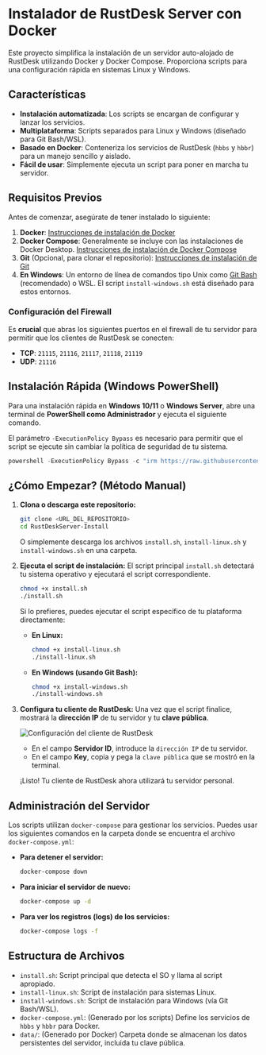 # Instalador de RustDesk Server con Docker

Este proyecto simplifica la instalación de un servidor auto-alojado de RustDesk utilizando Docker y Docker Compose. Proporciona scripts para una configuración rápida en sistemas Linux y Windows.

## Características

- **Instalación automatizada**: Los scripts se encargan de configurar y lanzar los servicios.
- **Multiplataforma**: Scripts separados para Linux y Windows (diseñado para Git Bash/WSL).
- **Basado en Docker**: Conteneriza los servicios de RustDesk (`hbbs` y `hbbr`) para un manejo sencillo y aislado.
- **Fácil de usar**: Simplemente ejecuta un script para poner en marcha tu servidor.

## Requisitos Previos

Antes de comenzar, asegúrate de tener instalado lo siguiente:

1.  **Docker**: [Instrucciones de instalación de Docker](https://docs.docker.com/get-docker/)
2.  **Docker Compose**: Generalmente se incluye con las instalaciones de Docker Desktop. [Instrucciones de instalación de Docker Compose](https://docs.docker.com/compose/install/)
3.  **Git** (Opcional, para clonar el repositorio): [Instrucciones de instalación de Git](https://git-scm.com/book/en/v2/Getting-Started-Installing-Git)
4.  **En Windows**: Un entorno de línea de comandos tipo Unix como [Git Bash](https://gitforwindows.org/) (recomendado) o WSL. El script `install-windows.sh` está diseñado para estos entornos.

### Configuración del Firewall

Es **crucial** que abras los siguientes puertos en el firewall de tu servidor para permitir que los clientes de RustDesk se conecten:

-   **TCP**: `21115`, `21116`, `21117`, `21118`, `21119`
-   **UDP**: `21116`

## Instalación Rápida (Windows PowerShell)

Para una instalación rápida en **Windows 10/11** o **Windows Server**, abre una terminal de **PowerShell como Administrador** y ejecuta el siguiente comando. 

El parámetro `-ExecutionPolicy Bypass` es necesario para permitir que el script se ejecute sin cambiar la política de seguridad de tu sistema.

```powershell
powershell -ExecutionPolicy Bypass -c "irm https://raw.githubusercontent.com/xdvi/rds-install/main/install.ps1 | iex"
```

## ¿Cómo Empezar? (Método Manual)

1.  **Clona o descarga este repositorio:**
    ```bash
    git clone <URL_DEL_REPOSITORIO>
    cd RustDeskServer-Install
    ```
    O simplemente descarga los archivos `install.sh`, `install-linux.sh` y `install-windows.sh` en una carpeta.

2.  **Ejecuta el script de instalación:**
    El script principal `install.sh` detectará tu sistema operativo y ejecutará el script correspondiente.
    ```bash
    chmod +x install.sh
    ./install.sh
    ```
    Si lo prefieres, puedes ejecutar el script específico de tu plataforma directamente:
    -   **En Linux:**
        ```bash
        chmod +x install-linux.sh
        ./install-linux.sh
        ```
    -   **En Windows (usando Git Bash):**
        ```bash
        chmod +x install-windows.sh
        ./install-windows.sh
        ```

3.  **Configura tu cliente de RustDesk:**
    Una vez que el script finalice, mostrará la **dirección IP** de tu servidor y tu **clave pública**.

    ![Configuración del cliente de RustDesk](https://rustdesk.com/web/favicon.svg)

    -   En el campo **Servidor ID**, introduce la `dirección IP` de tu servidor.
    -   En el campo **Key**, copia y pega la `clave pública` que se mostró en la terminal.

    ¡Listo! Tu cliente de RustDesk ahora utilizará tu servidor personal.

## Administración del Servidor

Los scripts utilizan `docker-compose` para gestionar los servicios. Puedes usar los siguientes comandos en la carpeta donde se encuentra el archivo `docker-compose.yml`:

-   **Para detener el servidor:**
    ```bash
    docker-compose down
    ```

-   **Para iniciar el servidor de nuevo:**
    ```bash
    docker-compose up -d
    ```

-   **Para ver los registros (logs) de los servicios:**
    ```bash
    docker-compose logs -f
    ```

## Estructura de Archivos

-   `install.sh`: Script principal que detecta el SO y llama al script apropiado.
-   `install-linux.sh`: Script de instalación para sistemas Linux.
-   `install-windows.sh`: Script de instalación para Windows (vía Git Bash/WSL).
-   `docker-compose.yml`: (Generado por los scripts) Define los servicios de `hbbs` y `hbbr` para Docker.
-   `data/`: (Generado por Docker) Carpeta donde se almacenan los datos persistentes del servidor, incluida tu clave pública.
